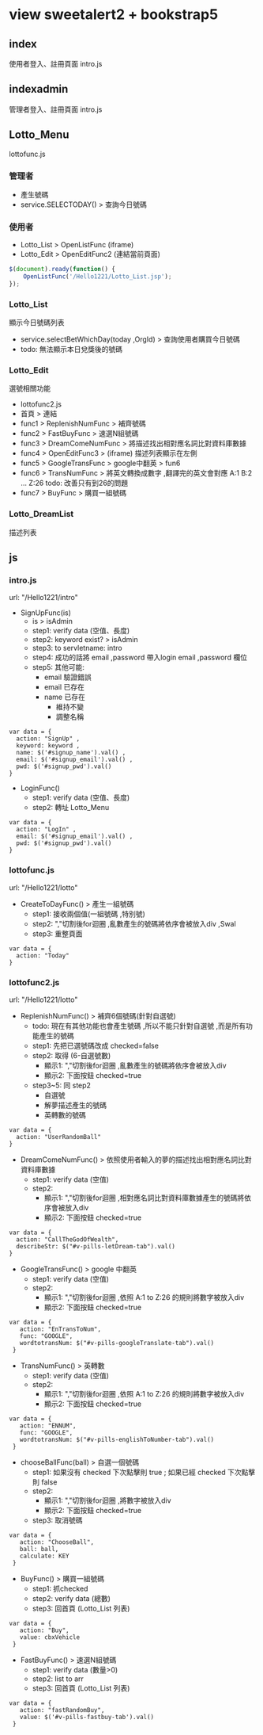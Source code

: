 # view sweetalert2 + bookstrap5

## index
使用者登入、註冊頁面
intro.js

## indexadmin
管理者登入、註冊頁面
intro.js

## Lotto_Menu 
lottofunc.js
### 管理者 
- 產生號碼
- service.SELECTODAY() > 查詢今日號碼
### 使用者
- Lotto_List > OpenListFunc (iframe)
- Lotto_Edit > OpenEditFunc2 (連結當前頁面)
```javascript
$(document).ready(function() {
    OpenListFunc('/Hello1221/Lotto_List.jsp');
});
```
### Lotto_List
顯示今日號碼列表
- service.selectBetWhichDay(today ,OrgId) > 查詢使用者購買今日號碼
- todo: 無法顯示本日兌獎後的號碼

### Lotto_Edit
選號相關功能
- lottofunc2.js
- 首頁  > 連結
- func1 > ReplenishNumFunc  > 補齊號碼
- func2 > FastBuyFunc       > 速選N組號碼
- func3 > DreamComeNumFunc  > 將描述找出相對應名詞比對資料庫數據
- func4 > OpenEditFunc3     > (iframe) 描述列表顯示在左側
- func5 > GoogleTransFunc   > google中翻英 > fun6
- func6 > TransNumFunc      > 將英文轉換成數字 ,翻譯完的英文會對應 A:1 B:2 ... Z:26 
                                todo: 改善只有到26的問題
- func7 > BuyFunc           > 購買一組號碼
  
### Lotto_DreamList
描述列表

## js
### intro.js
url: "/Hello1221/intro"
- SignUpFunc(is)
  - is > isAdmin  
  - step1: verify data (空值、長度)
  - step2: keyword exist? > isAdmin
  - step3: to servletname: intro
  - step4: 成功的話將 email ,password 帶入login email ,password 欄位
  - step5: 其他可能:
    - email 驗證錯誤
    - email 已存在
    - name 已存在
      - 維持不變
      - 調整名稱    
```ajax
var data = {
  action: "SignUp" ,
  keyword: keyword ,
  name: $('#signup_name').val() ,
  email: $('#signup_email').val() ,
  pwd: $('#signup_pwd').val()
}
```
- LoginFunc()
  - step1: verify data (空值、長度)
  - step2: 轉址 Lotto_Menu 
```ajax
var data = {
  action: "LogIn" ,
  email: $('#signup_email').val() ,
  pwd: $('#signup_pwd').val()
}
```
### lottofunc.js
url: "/Hello1221/lotto"
- CreateToDayFunc() > 產生一組號碼
  - step1: 接收兩個值(一組號碼 ,特別號)
  - step2: ","切割後for迴圈 ,亂數產生的號碼將依序會被放入div ,Swal
  - step3: 重整頁面
```ajax
var data = {
  action: "Today"
}
```
### lottofunc2.js
url: "/Hello1221/lotto"
- ReplenishNumFunc() > 補齊6個號碼(針對自選號)
  - todo: 現在有其他功能也會產生號碼 ,所以不能只針對自選號 ,而是所有功能產生的號碼 
  - step1: 先把已選號碼改成 checked=false
  - step2: 取得 (6-自選號數) 
    - 顯示1: ","切割後for迴圈 ,亂數產生的號碼將依序會被放入div
    - 顯示2: 下面按鈕 checked=true
  - step3~5: 同 step2 
    - 自選號 
    - 解夢描述產生的號碼 
    - 英轉數的號碼 
```ajax
var data = {
  action: "UserRandomBall"
}
```
- DreamComeNumFunc() > 依照使用者輸入的夢的描述找出相對應名詞比對資料庫數據
  - step1: verify data (空值)
  - step2: 
    - 顯示1: ","切割後for迴圈 ,相對應名詞比對資料庫數據產生的號碼將依序會被放入div
    - 顯示2: 下面按鈕 checked=true
```ajax
var data = {
  action: "CallTheGodOfWealth",
  describeStr: $("#v-pills-letDream-tab").val()
}
```
- GoogleTransFunc() > google 中翻英
  - step1: verify data (空值)
  - step2: 
    - 顯示1: ","切割後for迴圈 ,依照 A:1 to Z:26 的規則將數字被放入div
    - 顯示2: 下面按鈕 checked=true
```ajax
var data = {
   action: "EnTransToNum",
   func: "GOOGLE",
   wordtotransNum: $("#v-pills-googleTranslate-tab").val() 
 }
```
- TransNumFunc() > 英轉數
  - step1: verify data (空值)
  - step2: 
    - 顯示1: ","切割後for迴圈 ,依照 A:1 to Z:26 的規則將數字被放入div
    - 顯示2: 下面按鈕 checked=true
```ajax
var data = {
   action: "ENNUM",
   func: "GOOGLE",
   wordtotransNum: $("#v-pills-englishToNumber-tab").val() 
 }
```
- chooseBallFunc(ball) > 自選一個號碼
  - step1: 如果沒有 checked 下次點擊則 true ; 如果已經 checked 下次點擊則 false
  - step2: 
    - 顯示1: ","切割後for迴圈 ,將數字被放入div
    - 顯示2: 下面按鈕 checked=true
  - step3: 取消號碼 
```ajax
var data = {
   action: "ChooseBall",
   ball: ball,
   calculate: KEY
 }
```
- BuyFunc() > 購買一組號碼
  - step1: 抓checked 
  - step2: verify data (總數)
  - step3: 回首頁 (Lotto_List 列表)
```ajax
var data = {
   action: "Buy",
   value: cbxVehicle
 }
```
- FastBuyFunc() > 速選N組號碼
  - step1: verify data (數量>0)
  - step2: list to arr
  - step3: 回首頁 (Lotto_List 列表)
```ajax
var data = {
   action: "fastRandomBuy",
   value: $('#v-pills-fastbuy-tab').val()
 }
```
